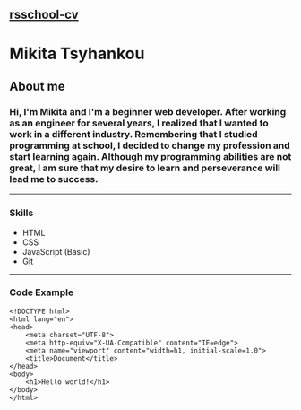 ## [rsschool-cv](https://mikita2703.github.io/rsschool-cv/cv)
# **Mikita Tsyhankou**
## **About me**
### Hi, I'm Mikita and I'm a beginner web developer. After working as an engineer for several years, I realized that I wanted to work in a different industry. Remembering that I studied programming at school, I decided to change my profession and start learning again. Although my programming abilities are not great, I am sure that my desire to learn and perseverance will lead me to success.
---
### **Skills**
* HTML
* CSS
* JavaScript (Basic)
* Git
---
### **Code Example**
```
<!DOCTYPE html>
<html lang="en">
<head>
    <meta charset="UTF-8">
    <meta http-equiv="X-UA-Compatible" content="IE=edge">
    <meta name="viewport" content="width=h1, initial-scale=1.0">
    <title>Document</title>
</head>
<body>
    <h1>Hello world!</h1>
</body>
</html>
```